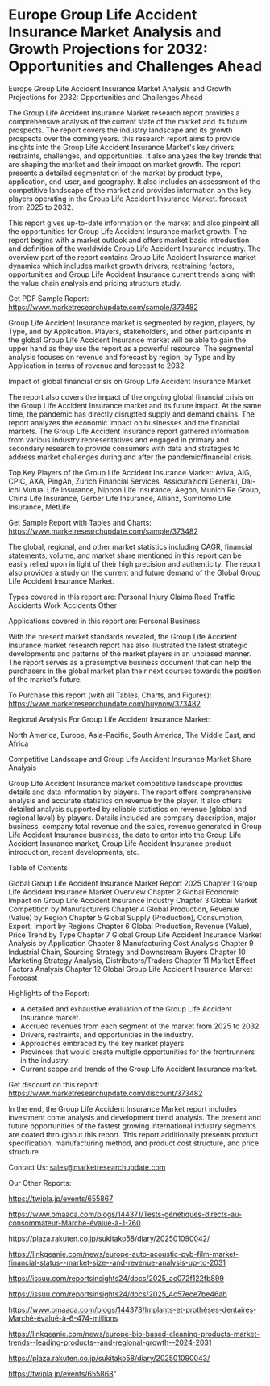 # Europe Group Life Accident Insurance Market Analysis and Growth Projections for 2032: Opportunities and Challenges Ahead
 Europe Group Life Accident Insurance Market Analysis and Growth Projections for 2032: Opportunities and Challenges Ahead

The Group Life Accident Insurance Market research report provides a comprehensive analysis of the current state of the market and its future prospects. The report covers the industry landscape and its growth prospects over the coming years. this research report aims to provide insights into the Group Life Accident Insurance Market's key drivers, restraints, challenges, and opportunities. It also analyzes the key trends that are shaping the market and their impact on market growth. The report presents a detailed segmentation of the market by product type, application, end-user, and geography. It also includes an assessment of the competitive landscape of the market and provides information on the key players operating in the Group Life Accident Insurance Market. forecast from 2025 to 2032.

This report gives up-to-date information on the market and also pinpoint all the opportunities for Group Life Accident Insurance market growth. The report begins with a market outlook and offers market basic introduction and definition of the worldwide Group Life Accident Insurance industry. The overview part of the report contains Group Life Accident Insurance market dynamics which includes market growth drivers, restraining factors, opportunities and Group Life Accident Insurance current trends along with the value chain analysis and pricing structure study.

Get PDF Sample Report: https://www.marketresearchupdate.com/sample/373482

Group Life Accident Insurance market is segmented by region, players, by Type, and by Application. Players, stakeholders, and other participants in the global Group Life Accident Insurance market will be able to gain the upper hand as they use the report as a powerful resource. The segmental analysis focuses on revenue and forecast by region, by Type and by Application in terms of revenue and forecast to 2032.

Impact of global financial crisis on Group Life Accident Insurance Market

The report also covers the impact of the ongoing global financial crisis on the Group Life Accident Insurance market and its future impact. At the same time, the pandemic has directly disrupted supply and demand chains. The report analyzes the economic impact on businesses and the financial markets. The Group Life Accident Insurance report gathered information from various industry representatives and engaged in primary and secondary research to provide consumers with data and strategies to address market challenges during and after the pandemic/financial crisis.

Top Key Players of the Group Life Accident Insurance Market:
Aviva, AIG, CPIC, AXA, PingAn, Zurich Financial Services, Assicurazioni Generali, Dai-ichi Mutual Life Insurance, Nippon Life Insurance, Aegon, Munich Re Group, China Life Insurance, Gerber Life Insurance, Allianz, Sumitomo Life Insurance, MetLife


Get Sample Report with Tables and Charts: https://www.marketresearchupdate.com/sample/373482

The global, regional, and other market statistics including CAGR, financial statements, volume, and market share mentioned in this report can be easily relied upon in light of their high precision and authenticity. The report also provides a study on the current and future demand of the Global Group Life Accident Insurance Market.

Types covered in this report are:
Personal Injury Claims
Road Traffic Accidents
Work Accidents
Other


Applications covered in this report are:
Personal
Business


With the present market standards revealed, the Group Life Accident Insurance market research report has also illustrated the latest strategic developments and patterns of the market players in an unbiased manner. The report serves as a presumptive business document that can help the purchasers in the global market plan their next courses towards the position of the market’s future.

To Purchase this report (with all Tables, Charts, and Figures): https://www.marketresearchupdate.com/buynow/373482

Regional Analysis For Group Life Accident Insurance Market:

North America, Europe, Asia-Pacific, South America, The Middle East, and Africa

Competitive Landscape and Group Life Accident Insurance Market Share Analysis

Group Life Accident Insurance market competitive landscape provides details and data information by players. The report offers comprehensive analysis and accurate statistics on revenue by the player. It also offers detailed analysis supported by reliable statistics on revenue (global and regional level) by players. Details included are company description, major business, company total revenue and the sales, revenue generated in Group Life Accident Insurance business, the date to enter into the Group Life Accident Insurance market, Group Life Accident Insurance product introduction, recent developments, etc.

Table of Contents

Global Group Life Accident Insurance Market Report 2025
Chapter 1 Group Life Accident Insurance Market Overview
Chapter 2 Global Economic Impact on Group Life Accident Insurance Industry
Chapter 3 Global Market Competition by Manufacturers
Chapter 4 Global Production, Revenue (Value) by Region
Chapter 5 Global Supply (Production), Consumption, Export, Import by Regions
Chapter 6 Global Production, Revenue (Value), Price Trend by Type
Chapter 7 Global Group Life Accident Insurance Market Analysis by Application
Chapter 8 Manufacturing Cost Analysis
Chapter 9 Industrial Chain, Sourcing Strategy and Downstream Buyers
Chapter 10 Marketing Strategy Analysis, Distributors/Traders
Chapter 11 Market Effect Factors Analysis
Chapter 12 Global Group Life Accident Insurance Market Forecast

Highlights of the Report:

- A detailed and exhaustive evaluation of the Group Life Accident Insurance market.
- Accrued revenues from each segment of the market from 2025 to 2032.
- Drivers, restraints, and opportunities in the industry.
- Approaches embraced by the key market players.
- Provinces that would create multiple opportunities for the frontrunners in the industry.
- Current scope and trends of the Group Life Accident Insurance market.

Get discount on this report: https://www.marketresearchupdate.com/discount/373482

In the end, the Group Life Accident Insurance Market report includes investment come analysis and development trend analysis. The present and future opportunities of the fastest growing international industry segments are coated throughout this report. This report additionally presents product specification, manufacturing method, and product cost structure, and price structure.

Contact Us:
sales@marketresearchupdate.com

Our Other Reports:

https://twipla.jp/events/655867

https://www.omaada.com/blogs/144371/Tests-génétiques-directs-au-consommateur-Marché-évalué-à-1-760

https://plaza.rakuten.co.jp/sukitako58/diary/202501090042/

https://linkgeanie.com/news/europe-auto-acoustic-pvb-film-market-financial-status--market-size--and-revenue-analysis-up-to-2031

https://issuu.com/reportsinsights24/docs/2025_ac072f122fb899

https://issuu.com/reportsinsights24/docs/2025_4c57ece7be46ab

https://www.omaada.com/blogs/144373/Implants-et-prothèses-dentaires-Marché-évalué-à-6-474-millions

https://linkgeanie.com/news/europe-bio-based-cleaning-products-market-trends--leading-products--and-regional-growth--2024-2031

https://plaza.rakuten.co.jp/sukitako58/diary/202501090043/

https://twipla.jp/events/655868"
